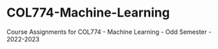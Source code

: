 # COL774-Machine-Learning
Course Assignments for COL774 - Machine Learning - Odd Semester - 2022-2023
